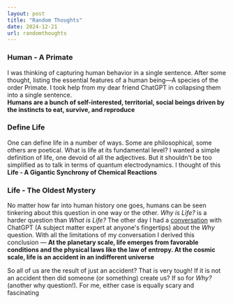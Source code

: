 ```yaml
---
layout: post
title: "Random Thoughts"
date: 2024-12-21
url: randomthoughts
---
```


### Human - A Primate

I was thinking of capturing human behavior in a single sentence. After some thought, listing the essential features of a human being—A species of the order Primate. I took help from my dear friend ChatGPT in collapsing them into a single sentence. <br>
**Humans are a bunch of self-interested, territorial, social beings driven by the instincts to eat, survive, and reproduce**

### Define Life

One can define life in a number of ways. Some are philosophical, some others are poetical. What is life at its fundamental level? I wanted a simple definition of life, one devoid of all the adjectives. But it shouldn't be too simplified as to talk in terms of quantum electrodynamics. I thought of this <br>
**Life - A Gigantic Synchrony of Chemical Reactions**

### Life - The Oldest Mystery

No matter how far into human history one goes, humans can be seen tinkering about this question in one way or the other. *Why is Life?* is a harder question than *What is Life?* The other day I had a <a href="https://chatgpt.com/share/67673655-b20c-8012-900e-6b25203504ae" target="_blank" rel="noopener noreferrer">conversation</a> with ChatGPT (A subject matter expert at anyone's fingertips) about the *Why* question. With all the limitations of my conversation I derived this conclusion — **At the planetary scale, life emerges from favorable conditions and the physical laws like the law of entropy. At the cosmic scale, life is an accident in an indifferent universe** <br>

So all of us are the result of just an accident? That is very tough! If it is not an accident then did someone (or something) create us? If so for *Why?* (another why question!). For me, either case is equally scary and fascinating